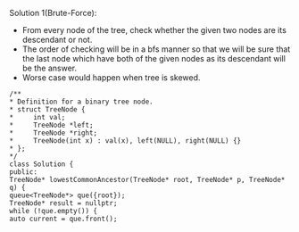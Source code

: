 Solution 1(Brute-Force):
​
- From every node of the tree, check whether the given two nodes are its descendant or not.
- The order of checking will be in a bfs manner so that we will be sure that the last node which have both of the given nodes as its descendant will be the answer.
- Worse case would happen when tree is skewed.
​
```
/**
* Definition for a binary tree node.
* struct TreeNode {
*     int val;
*     TreeNode *left;
*     TreeNode *right;
*     TreeNode(int x) : val(x), left(NULL), right(NULL) {}
* };
*/
class Solution {
public:
TreeNode* lowestCommonAncestor(TreeNode* root, TreeNode* p, TreeNode* q) {
queue<TreeNode*> que({root});
TreeNode* result = nullptr;
while (!que.empty()) {
auto current = que.front();